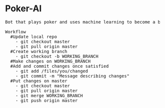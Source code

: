 # Poker-AI
<pre>
Bot that plays poker and uses machine learning to become a better player (hopefully)

Workflow
  #Update local repo
    - git checkout master
    - git pull origin master
  #Create working branch
    - git checkout -b WORKING_BRANCH
  #Make changes on WORKING_BRANCH
  #Add and commit changes once satisfied
    - git add /files/you/changed
    - git commit -m "Message describing changes"
  #Put changes on master
    - git checkout master
    - git pull origin master
    - git merge WORKING_BRANCH
    - git push origin master
</pre>
